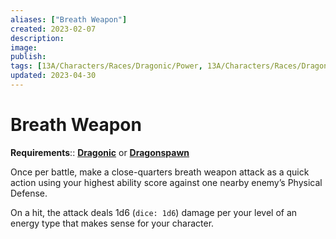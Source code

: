 ```yaml
---
aliases: ["Breath Weapon"]
created: 2023-02-07
description: 
image: 
publish: 
tags: [13A/Characters/Races/Dragonic/Power, 13A/Characters/Races/Dragonspawn/Power]
updated: 2023-04-30
---
```

# Breath Weapon

__Requirements__:: __[Dragonic](../Dragonic-Dragonspawn.md)__ or __[Dragonspawn](../Dragonic-Dragonspawn.md)__

Once per battle, make a close-quarters breath weapon attack as a quick action using your highest ability score against one nearby enemy’s Physical Defense.

On a hit, the attack deals 1d6 (`dice: 1d6`) damage per your level of an energy type that makes sense for your character.
